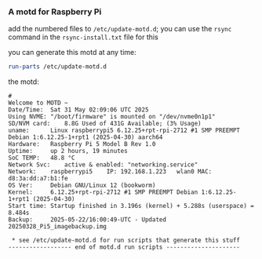 ### A motd for Raspberry Pi

add the numbered files to `/etc/update-motd.d`; you can use the `rsync` command in the `rsync-install.txt` file for this 

you can generate this motd at any time:
```bash
run-parts /etc/update-motd.d
```

the motd: 
```
#
Welcome to MOTD ~
Date/Time:	Sat 31 May 02:09:06 UTC 2025
Using NVME:	"/boot/firmware" is mounted on "/dev/nvme0n1p1"
SD/NVM card:	8.8G Used of 431G Available; (3% Usage)
uname:		Linux raspberrypi5 6.12.25+rpt-rpi-2712 #1 SMP PREEMPT Debian 1:6.12.25-1+rpt1 (2025-04-30) aarch64
Hardware:	Raspberry Pi 5 Model B Rev 1.0
Uptime:		up 2 hours, 19 minutes
SoC TEMP:	48.8 °C
Network Svc:	active & enabled: "networking.service"
Network:	raspberrypi5	IP: 192.168.1.223 	wlan0 MAC: d8:3a:dd:a7:b1:fe
OS Ver: 	Debian GNU/Linux 12 (bookworm)
Kernel:		6.12.25+rpt-rpi-2712 #1 SMP PREEMPT Debian 1:6.12.25-1+rpt1 (2025-04-30)
Start time:	Startup finished in 3.196s (kernel) + 5.288s (userspace) = 8.484s
Backup:		2025-05-22/16:00:49-UTC - Updated 20250328_Pi5_imagebackup.img

 * see /etc/update-motd.d for run scripts that generate this stuff
------------------ end of motd.d run scripts ---------------------
```
